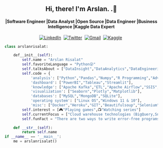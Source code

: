 <h2 align="center">Hi, there! I'm Arslan. .👋</h2>
<h4 align="center">|Software Engineer |Data Analyst |Open Source |Data Engineer |Business Intelligence |Kaggle Data Expert</h4>
<p align="center">
<a href="https://www.linkedin.com/in/arslan-risalat/"><img src="https://img.shields.io/badge/Linkedin-%230077B5.svg?style=for-the-flat&logo=linkedin&logoColor=white" alt="LinkedIn"/></a>&nbsp;
<a href="https://twitter.com/ArxalanAbbaxi"><img src="https://img.shields.io/badge/Twitter-1DA1F2?style=for-the-flat&logo=twitter&logoColor=white" alt="Twitter" /></a>&nbsp;
<a href="mailto:arxlan.abbaxi@gmail.com"><img src="https://img.shields.io/badge/Gmail-%23D14836.svg?&style=for-the-flat&logo=gmail&logoColor=white" alt="Gmail"/></a>&nbsp;
<a href="https://www.kaggle.com/arslanrisalat"><img src="https://img.shields.io/badge/Kaggle-035a7d?style=for-the-flat&logo=kaggle&logoColor=white" alt="Kaggle"/></a>&nbsp;

```python
class arslanrisalat:

    def__init__(self):
        self.name = "Arslan Risalat"
        self.favoriteLanguage = "Python😜"
        self.talksAbout = ["DataInsight","DataAnalytics","DataEngineering","BusinessIntelligence","SQLAnalysis"]
        self.code = {
            'analysis': ["Python","Pandas","Numpy","R Programming","Advanced Excel","DAX","Power Query","STATA"],
            'dashboard': ["PowerBI","Tableau","Streamlit"],
            'knowledge': ["Apache Kafka","ETL","Apache Airflow","SSIS","BI"],
            'visualization': ["Seaborn","Plotly","Matplotlib"],
            'databases': ["MySQL","MongoDB","SQLite"],
            'operating system': ["Linux OS","Windows 11 & 10"],
            'misc': ["Docker","Heroku","GIT","Beautifulsoup","Selenium","Requests","Azure"]}
        self.interest = [🎮"Playing games",📺"Watching series"]
        self.currentFocus = ["Cloud warehouse technologies (BigQuery,Snowflake, ML, Big data, Kafka, Airflow, Cassandra etc.)"]
        self.funFact = "There are two ways to write error-free programs; only the third one works"

    def __str__(self):
        return self.name
if __name__ == '__main__':
    me = arslanrisalat()
```
